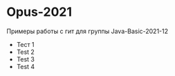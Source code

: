 # Opus-2021

Примеры работы с гит для группы Java-Basic-2021-12
- Тест 1
- Test 2
- Test 3
- Test 4
